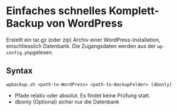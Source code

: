 # Einfaches schnelles Komplett-Backup von WordPress

Erstellt ein tar.gz (oder zip) Archiv einer WordPress-Installation, einschliesslich Datenbank. Die Zugangsdaten werden aus der `wp-config.php`gelesen.

## Syntax
`wpbackup.sh <path-to-WordPress> <path-to-BackupFolder> [dbonly]`

* Pfade relativ oder absolut. Es findet keine Prüfung statt.
* dbonly (Optional) sicher nur die Datenbank
